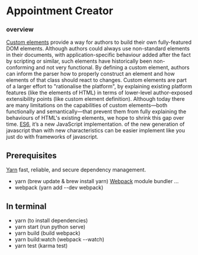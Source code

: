 # Appointment Creator

### overview
[Custom elements](https://www.w3.org/TR/custom-elements/) provide a way for authors to build their own fully-featured DOM elements. Although authors could always use non-standard elements in their documents, with application-specific behaviour added after the fact by scripting or similar, such elements have historically been non-conforming and not very functional. By defining a custom element, authors can inform the parser how to properly construct an element and how elements of that class should react to changes. Custom elements are part of a larger effort to "rationalise the platform", by explaining existing platform features (like the elements of HTML) in terms of lower-level author-exposed extensibility points (like custom element definition). Although today there are many limitations on the capabilities of custom elements—both functionally and semantically—that prevent them from fully explaining the behaviours of HTML's existing elements, we hope to shrink this gap over time.
[ES6](http://es6-features.org/), it’s a new JavaScript implementation. of the new generation of javascript than with new characteristics can be easier implement like you just do with frameworks of javascript.

## Prerequisites
[Yarn](https://yarnpkg.com/lang/en/) fast, reliable, and secure dependency management.
- yarn (brew update & brew install yarn)
[Webpack](https://webpack.js.org/) module bundler ...
- webpack (yarn add --dev webpack)

## In terminal
- yarn (to install dependencies)
- yarn start (run python serve)
- yarn build (build webpack)
- yarn build:watch (webpack --watch)
- yarn test (karma test)